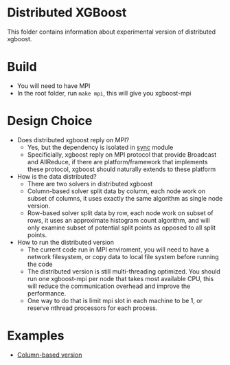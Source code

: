 Distributed XGBoost
======
This folder contains information about experimental version of distributed xgboost.

Build
=====
* You will need to have MPI
* In the root folder, run ```make mpi```, this will give you xgboost-mpi

Design Choice
=====
* Does distributed xgboost reply on MPI?
  - Yes, but the dependency is isolated in [sync](../src/sync/sync.h) module
  - Specificially, xgboost reply on MPI protocol that provide Broadcast and AllReduce,
     if there are platform/framework that implements these protocol, xgboost should naturally extends to these platform
* How is the data distributed?
  - There are two solvers in distributed xgboost
  - Column-based solver split data by column, each node work on subset of columns, 
    it uses exactly the same algorithm as single node version.
  - Row-based solver split data by row, each node work on subset of rows,
    it uses an approximate histogram count algorithm, and will only examine subset of 
    potential split points as opposed to all split points.
* How to run the distributed version
  - The current code run in MPI enviroment, you will need to have a network filesystem,
    or copy data to local file system before running the code
  - The distributed version is still multi-threading optimized.
    You should run one xgboost-mpi per node that takes most available CPU,
    this will reduce the communication overhead and improve the performance.
  - One way to do that is limit mpi slot in each machine to be 1, or reserve nthread processors for each process.
  
Examples
====
* [Column-based version](col-split)
